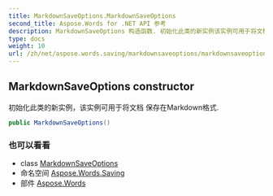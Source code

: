 ```yaml
---
title: MarkdownSaveOptions.MarkdownSaveOptions
second_title: Aspose.Words for .NET API 参考
description: MarkdownSaveOptions 构造函数. 初始化此类的新实例该实例可用于将文档 保存在Markdown格式.
type: docs
weight: 10
url: /zh/net/aspose.words.saving/markdownsaveoptions/markdownsaveoptions/
---
```

## MarkdownSaveOptions constructor

初始化此类的新实例，该实例可用于将文档 保存在Markdown格式.

```csharp
public MarkdownSaveOptions()
```

### 也可以看看

* class [MarkdownSaveOptions](../)
* 命名空间 [Aspose.Words.Saving](../../markdownsaveoptions/)
* 部件 [Aspose.Words](../../../)


